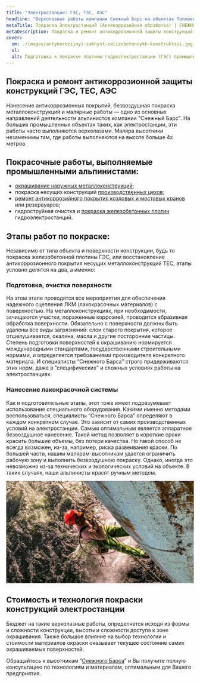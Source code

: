 ```yaml
---
title: "Электростанции: ГЭС, ТЭС, АЭС"
headline: "Верхолазные работы компании Снежный Барс на объектах Топливно-энергетического комплекса: восстановление антикоррозионных покрытий и покраска конструкций на высоте"
metaTitle: Покраска Электростанций (Антикоррозийная обработка) | СНЕЖНЫЙ БАРС
metaDescription: Покраска и ремонт антикоррозионной защиты конструкций ГЭС, ТЕС, АЭС по Украине ☎ +38 (096) 555-30-92 от альпинистов компании Снежный Барс
cover:
  sm: ./images/antykoroziinyi-zakhyst-zalizobetonnykh-konstruktsii.jpg
  xl: 
  alt: Подготовка к покраске плотины гидроэлектростанции (ГЭС) промышленными альпинистами компании "Снежный Барс" Фото
---
```


## Покраска и ремонт антикоррозионной защиты конструкций ГЭС, ТЕС, АЭС


Нанесение антикоррозионных покрытий, безвоздушная покраска металлоконструкций и малярные работы — одно из основных направлений деятельности альпинистов компании "Снежный Барс". На больших промышленных объектах таких, как электростанции, эти работы часто выполняются верхолазами. Маляра высотники незаменимы там, где работы выполняются на высоте больше 4х метров.


## Покрасочные работы, выполняемые промышленными альпинистами:


- [окрашивание наружных металлоконструкций](/ru/services/pokraska-metalla/);
- покраска несущих конструкций [производственных цехов](/ru/tipy-obektov/elevatory-promyshlennye-cexa/);
- [ремонт антикоррозийного покрытия козловых и мостовых кранов](/ru/tipy-obektov/krany-kozlovye-mostovye-portovye/) или резервуаров;
- гидроструйная очистка и [покраска железобетонных плотин](/ru/services/pokraska-betonnyh-konstrukcij/) гидроэлектростанций.
  

## Этапы работ по покраске:


Независимо от типа объекта и поверхности конструкции, будь то покраска железобетонной плотины ГЭС, или восстановление антикоррозионного покрытия несущих металлоконструкций ТЕС, этапы условно делятся на два, а именно:

### Подготовка, очистка поверхности

На этом этапе проводятся все мероприятия для обеспечения надежного сцепления ЛКМ (лакокрасочных материалов) с поверхностью. На металлоконструкциях, при необходимости, зачищаются участки, пораженные коррозией, проводится абразивная обработка поверхности. Обязательно с поверхности должны быть удалены все виды загрязнений: слои старого покрытия, которое отшелушивается, окалина, масла и другие посторонние частицы. Степень подготовки поверхностей к окрашиванию нормируется международными стандартами, государственными строительными нормами, и определяется требованиями производителя конкретного материала. И специалисты “Снежного Барса” строго придерживаются этих норм, даже в “специфических” и сложных условиях работы на электростанциях.

### Нанесение лакокрасочной системы

Как и подготовительные этапы, этот тоже имеет подразумевает использование специального оборудования. Какими именно методами воспользоваться, специалисты “Снежного Барса” определяют в каждом конкретном случае. Это зависит от самих производственных условий на электростанции. Самым оптимальным является аппаратное безвоздушное нанесение. Такой метод позволяет в короткие сроки красить большие объемы, без потери качества. Но такой способ не всегда возможен, из-за, например, риска развеивания краски. По большей части, нашим малярам-высотникам удается ограничить рабочую зону и выполнить безвоздушною покраску. Однако, иногда это невозможно из-за технических и экологических условий на объекте. В таких случаях, наши альпинисты красят ручным методом.


![Очистка железобетонных конструкций](./images/ochyshchennia-zalizobetonnykh-konstruktsii.jpg)


## Стоимость и технология покраски конструкций электростанции


Бюджет на такие верхолазные работы, определяется исходя из формы и сложности конструкции, высоты и сложности доступа к зоне окрашивания. Также большое влияние на выбор технологии и стоимости материалов окраски оказывает текущее состояние самих окрашиваемых поверхностей.

Обращайтесь к высотникам “[Снежного Барса](/ru/)” и Вы получите полную консультацию по технологиям и материалам, оптимальным для Вашего предприятия.

